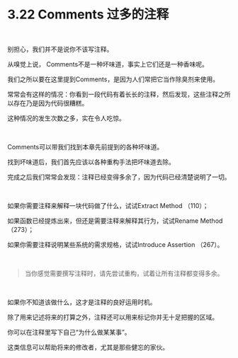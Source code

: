 # 3.22 Comments 过多的注释

<br>

别担心，我们并不是说你不该写注释。

从嗅觉上说， Comments不是一种坏味道，事实上它们还是一种香味呢。

我们之所以要在这里提到Comments，是因为人们常把它当作除臭剂来使用。

常常会有这样的情况：你看到一段代码有着长长的注释，然后发现，这些注释之所以存在乃是因为代码很糟糕。

这种情况的发生次数之多，实在令人吃惊。

<br>

Comments可以带我们找到本章先前提到的各种坏味道。

找到坏味道后，我们首先应该以各种重构手法把坏味道去除。

完成之后我们常常会发现：注释已经变得多余了，因为代码已经清楚说明了一切。

<br>

如果你需要注释来解释一块代码做了什么，试试Extract Method （110）；

如果函数已经提炼出来，但还是需要注释来解释其行为，试试Rename Method （273）；

如果你需要注释说明某些系统的需求规格，试试Introduce Assertion （267）。

<br>

> 当你感觉需要撰写注释时，请先尝试重构，试着让所有注释都变得多余。

<br>

如果你不知道该做什么，这才是注释的良好运用时机。

除了用来记述将来的打算之外，注释还可以用来标记你并无十足把握的区域。

你可以在注释里写下自己“为什么做某某事”。

这类信息可以帮助将来的修改者，尤其是那些健忘的家伙。

<br>

